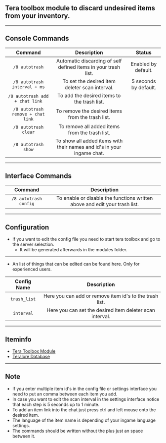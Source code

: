 ## Tera toolbox module to discard undesired items from your inventory.

---

## Console Commands
| Command | Description | Status |
| :---: | :---: | :---: |
| `/8 autotrash` | Automatic discarding of self defined items in your trash list. | Enabled by default. |
| `/8 autotrash interval + ms` | To set the desired item deleter scan interval. | 5 seconds by default. |
| `/8 autotrash add + chat link` | To add the desired items to the trash list. |  |
| `/8 autotrash remove + chat link` | To remove the desired items from the trash list. |  |
| `/8 autotrash clear` | To remove all added items from the trash list. |  |
| `/8 autotrash show` | To show all added items with their names and id's in your ingame chat. |  |

---

## Interface Commands
| Command | Description |
| :---: | :---: |
| `/8 autotrash config` | To enable or disable the functions written above and edit your trash list. |

---

## Configuration
- If you want to edit the config file you need to start tera toolbox and go to the server selection.
    - It will be generated afterwards in the modules folder.

---

- An list of things that can be edited can be found here. Only for experienced users.

| Config Name | Description |
| :---: | :---: |
| `trash_list` | Here you can add or remove item id's to the trash list. |
| `interval` | Here you can set the desired item deleter scan interval. |

---

## Iteminfo
- [Tera Toolbox Module](https://github.com/Tera-Shiraneko/item-id-finder)
- [Teralore Database](https://teralore.com/us/?sl=1)

---

## Note
- If you enter multiple item id's in the config file or settings interface you need to put an comma between each item you add.
- In case you want to edit the scan interval in the settings interface notice that each step is 5 seconds up to 1 minute.
- To add an item link into the chat just press ctrl and left mouse onto the desired item.
- The language of the item name is depending of your ingame language settings.
- The commands should be written without the plus just an space between it.